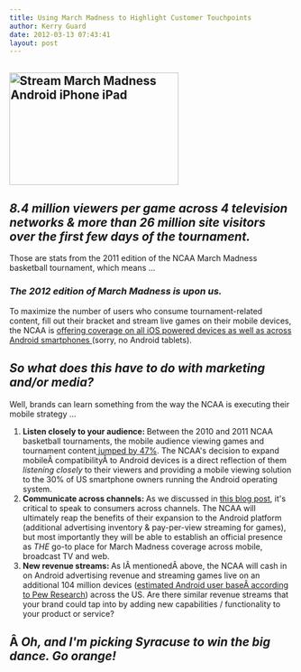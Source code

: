 ```yaml
---
title: Using March Madness to Highlight Customer Touchpoints
author: Kerry Guard
date: 2012-03-13 07:43:41
layout: post
---
```

<h2><img class="alignleft size-medium wp-image-801" title="stream NCAA March Madness on iPhone" src="http://mkgmediagroup.com/wp-content/uploads/2012/03/iphonebasketball-300x199.png" alt="Stream March Madness Android iPhone iPad" width="300" height="199" /></h2>
<h2><em>8.4 million viewers per game across 4 television networks &amp; more than 26 million site visitors over the first few days of the tournament.</em></h2>
Those are stats from the 2011 edition of the NCAA March Madness basketball tournament, which means ...
<h3><em>The 2012 edition of March Madness is upon us.</em></h3>
To maximize the number of users who consume tournament-related content, fill out their bracket and stream live games on their mobile devices, the NCAA is <a href="http://venturebeat.com/2012/03/12/march-madness-app-android-iphone/" target="_blank">offering coverage on all iOS powered devices as well as across Android smartphones </a>(sorry, no Android tablets).
<h2><em>So what does this have to do with marketing and/or media?</em></h2>
Well, brands can learn something from the way the NCAA is executing their mobile strategy ...
<ol>
	<li><strong>Listen closely to your audience: </strong>Between the 2010 and 2011 NCAA basketball tournaments, the mobile audience viewing games and tournament content<a href="http://collegebasketballtalk.nbcsports.com/2011/03/21/march-madness-tv-ratings-up-mmod-doing-even-better/" target="_blank"> jumped by 47%</a>. The NCAA's decision to expand mobileÂ compatibilityÂ to Android devices is a direct reflection of them <em>listening closely </em>to their viewers and providing a mobile viewing solution to the 30% of US smartphone owners running the Android operating system.</li>
	<li><strong>Communicate across channels: </strong>As we discussed in <a href="http://mkgmediagroup.com/understanding-how-media-channels-work-together" target="_blank">this blog post</a>, it's critical to speak to consumers across channels. The NCAA will ultimately reap the benefits of their expansion to the Android platform (additional advertising inventory &amp; pay-per-view streaming for games), but most importantly they will be able to establish an official presence as <em>THE </em>go-to place for March Madness coverage across mobile, broadcast TV and web.</li>
	<li><strong>New revenue streams: </strong>As IÂ mentionedÂ above, the NCAA will cash in on Android advertising revenue and streaming games live on an additional 104 million devices (<a href="http://pewresearch.org/pubs/2206/smartphones-cell-phones-blackberry-android-iphone" target="_blank">estimated Android user baseÂ according to Pew Research</a>) across the US. Are there similar revenue streams that your brand could tap into by adding new capabilities / functionality to your product or service?</li>
</ol>
<h2>Â <em>Oh, and I'm picking Syracuse to win the big dance. Go orange!</em></h2>

